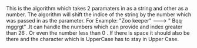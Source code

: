 This is the algorithm which takes 2 paramaters in as a string and other as a number. The algorithm will shift the indice of the string by the number which was passed in as the parameter. For Example: "Zoo keeper" ---> " Bqq mggrgt"
.It can handle the numbers which can provide and index greater than 26
. Or even the number less than 0
. If there is space it should also be there and the character which is UpperCase has to stay in Upper Case.
